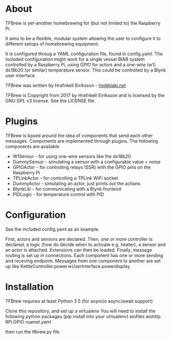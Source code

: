 About
=====

TFBrew is yet-another homebrewing for (but not limited to) the Raspberry Pi.

It aims to be a flexible, modular system allowing the user to configure it to different setups
of homebrewing equipment.

It is configured throug a YAML configuration file, found in config.yaml.
The included configuration might work for a single vessel BIAB system controlled by a Raspberry Pi,
using GPIO for actors and a one-wire (w1) ds18b20 (or similar) temperature sensor.
This could be controlled by a Blynk user interface.

TFBrew was written by Hrafnkell Eiríksson - <he@klaki.net>

TFBrew is Copyright from 2017 by Hrafnkell Eiríksson and is licensed by the GNU GPL v3 license.
See the LICENSE file.

Plugins
=======
TFBrew is based around the idea of components that send each other messages. Components are implemented through plugins.
The following components are available

+ W1Sensor - for using one-wire sensors like the ds18b20
+ DummySensor - simulating a sensor with a configurable value + noise
+ GPIOActor - for controlling relays (SSR) with the GPIO pins on the Raspberry Pi
+ TPLinkActor - for controlling a TPLink WiFi socket
+ DummyActor - simulating an actor, just prints out the actions
+ BlynkLib - for communicating with a Blynk frontend
+ PIDLogic - for temperature control with PID

Configuration
=============
See the included config.yaml as an example.

First, actors and sensors are declared.
Then, one or more controller is declared, a logic (how do decide when to activate e.g. heater), a sensor and an actor is attached.
Extensions can then be loaded.
Finally, message routing is set up in connections.
Each component has one or more sending and receving endpoint.
Messages from one component to another are set up like
KettleController.power=>UserInterface.powerdisplay

Installation
============
TFBrew requires at least Python 3.5 (for asyncio async/await support)

Clone this repository, and set up a virtualenv
You will need to install the following python packages (pip install into your virtualenv)
aiofiles
aiohttp
RPi.GPIO
ruamel.yaml

then run the tfbrew.py file 